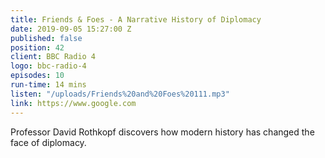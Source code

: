 ```yaml
---
title: Friends & Foes - A Narrative History of Diplomacy
date: 2019-09-05 15:27:00 Z
published: false
position: 42
client: BBC Radio 4
logo: bbc-radio-4
episodes: 10
run-time: 14 mins
listen: "/uploads/Friends%20and%20Foes%20111.mp3"
link: https://www.google.com
---
```


Professor David Rothkopf discovers how modern history has changed the face of diplomacy.